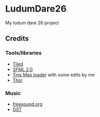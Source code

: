 # LudumDare26

My ludum dare 26 project

## Credits

### Tools/libraries
 - [Tiled](http://www.mapeditor.org/)
 - [SFML 2.0](http://www.sfml-dev.org/)
 - [Tmx Map loader](http://en.sfml-dev.org/forums/index.php?topic=3023.msg62106#msg62106)
 with some edits by me
 - [Thor](http://www.bromeon.ch/libraries/thor/)

### Music
  - [freesound.org](http://www.freesound.org/)
  - [DST](http://www.nosoapradio.us/)